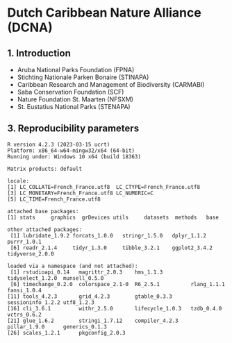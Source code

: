 # **Dutch Caribbean Nature Alliance (DCNA)**


## 1. Introduction

* Aruba National Parks Foundation (FPNA)
* Stichting Nationale Parken Bonaire (STINAPA)
* Caribbean Research and Management of Biodiversity (CARMABI)
* Saba Conservation Foundation (SCF)
* Nature Foundation St. Maarten (NFSXM)
* St. Eustatius National Parks (STENAPA)

## 3. Reproducibility parameters

```
R version 4.2.3 (2023-03-15 ucrt)
Platform: x86_64-w64-mingw32/x64 (64-bit)
Running under: Windows 10 x64 (build 18363)

Matrix products: default

locale:
[1] LC_COLLATE=French_France.utf8  LC_CTYPE=French_France.utf8   
[3] LC_MONETARY=French_France.utf8 LC_NUMERIC=C                  
[5] LC_TIME=French_France.utf8    

attached base packages:
[1] stats     graphics  grDevices utils     datasets  methods   base     

other attached packages:
 [1] lubridate_1.9.2 forcats_1.0.0   stringr_1.5.0   dplyr_1.1.2     purrr_1.0.1    
 [6] readr_2.1.4     tidyr_1.3.0     tibble_3.2.1    ggplot2_3.4.2   tidyverse_2.0.0

loaded via a namespace (and not attached):
 [1] rstudioapi_0.14   magrittr_2.0.3    hms_1.1.3         tidyselect_1.2.0  munsell_0.5.0    
 [6] timechange_0.2.0  colorspace_2.1-0  R6_2.5.1          rlang_1.1.1       fansi_1.0.4      
[11] tools_4.2.3       grid_4.2.3        gtable_0.3.3      sessioninfo_1.2.2 utf8_1.2.3       
[16] cli_3.6.1         withr_2.5.0       lifecycle_1.0.3   tzdb_0.4.0        vctrs_0.6.2      
[21] glue_1.6.2        stringi_1.7.12    compiler_4.2.3    pillar_1.9.0      generics_0.1.3   
[26] scales_1.2.1      pkgconfig_2.0.3 
```